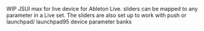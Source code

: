 WIP JSUI max for live device for Ableton Live. sliders can be mapped to any parameter in a Live set. The sliders are also set up to work with push or launchpad/ launchpad95 device parameter banks
